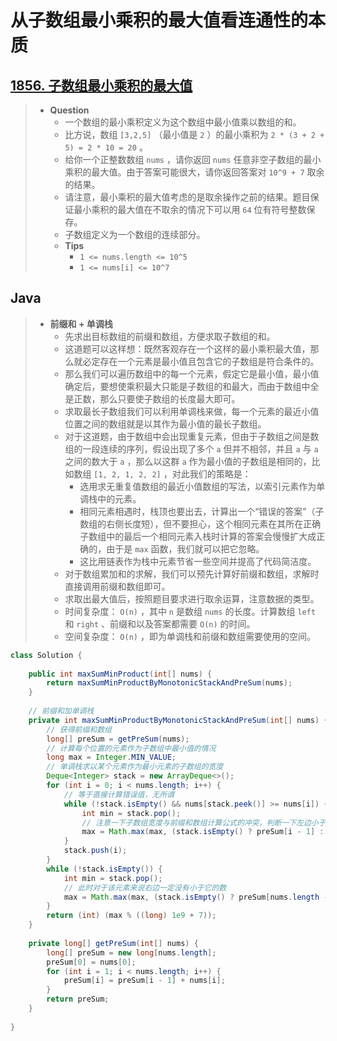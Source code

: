 # 从子数组最小乘积的最大值看连通性的本质

## [1856. 子数组最小乘积的最大值](https://leetcode.cn/problems/maximum-subarray-min-product/)

> - **Question**
>   - 一个数组的最小乘积定义为这个数组中最小值乘以数组的和。
>   - 比方说，数组 `[3,2,5]` （最小值是 `2` ）的最小乘积为 `2 * (3 + 2 + 5) = 2 * 10 = 20` 。
>   - 给你一个正整数数组 `nums` ，请你返回 `nums` 任意非空子数组的最小乘积的最大值。由于答案可能很大，请你返回答案对 `10^9 + 7` 取余的结果。
>   - 请注意，最小乘积的最大值考虑的是取余操作之前的结果。题目保证最小乘积的最大值在不取余的情况下可以用 `64` 位有符号整数保存。
>   - 子数组定义为一个数组的连续部分。
>   - **Tips**
>     - `1 <= nums.length <= 10^5`
>     - `1 <= nums[i] <= 10^7`

## Java

> - **前缀和 + 单调栈**
>   - 先求出目标数组的前缀和数组，方便求取子数组的和。
>   - 这道题可以这样想：既然客观存在一个这样的最小乘积最大值，那么就必定存在一个元素是最小值且包含它的子数组是符合条件的。
>   - 那么我们可以遍历数组中的每一个元素，假定它是最小值，最小值确定后，要想使乘积最大只能是子数组的和最大，而由于数组中全是正数，那么只要使子数组的长度最大即可。
>   - 求取最长子数组我们可以利用单调栈来做，每一个元素的最近小值位置之间的数组就是以其作为最小值的最长子数组。
>   - 对于这道题，由于数组中会出现重复元素，但由于子数组之间是数组的一段连续的序列，假设出现了多个 `a` 但并不相邻，并且 `a` 与 `a` 之间的数大于 `a` ，那么以这群 `a` 作为最小值的子数组是相同的，比如数组 `[1, 2, 1, 2, 2]` ，对此我们的策略是：
>     - 选用求无重复值数组的最近小值数组的写法，以索引元素作为单调栈中的元素。
>     - 相同元素相遇时，栈顶也要出去，计算出一个“错误的答案”（子数组的右侧长度短），但不要担心，这个相同元素在其所在正确子数组中的最后一个相同元素入栈时计算的答案会慢慢扩大成正确的，由于是 `max` 函数，我们就可以把它忽略。
>     - 这比用链表作为栈中元素节省一些空间并提高了代码简洁度。
>   - 对于数组累加和的求解，我们可以预先计算好前缀和数组，求解时直接调用前缀和数组即可。
>   - 求取出最大值后，按照题目要求进行取余运算，注意数据的类型。
>   - 时间复杂度： `O(n)` ，其中 `n` 是数组 `nums` 的长度。计算数组 `left` 和 `right` 、前缀和以及答案都需要 `O(n)` 的时间。
>   - 空间复杂度： `O(n)` ，即为单调栈和前缀和数组需要使用的空间。

```java
class Solution {
    
    public int maxSumMinProduct(int[] nums) {
        return maxSumMinProductByMonotonicStackAndPreSum(nums);
    }
    
    // 前缀和加单调栈
    private int maxSumMinProductByMonotonicStackAndPreSum(int[] nums) {
        // 获得前缀和数组
        long[] preSum = getPreSum(nums);
        // 计算每个位置的元素作为子数组中最小值的情况
        long max = Integer.MIN_VALUE;
        // 单调栈求以某个元素作为最小元素的子数组的宽度
        Deque<Integer> stack = new ArrayDeque<>();
        for (int i = 0; i < nums.length; i++) {
            // 等于直接计算错误值，无所谓
            while (!stack.isEmpty() && nums[stack.peek()] >= nums[i]) {
                int min = stack.pop();
                // 注意一下子数组宽度与前缀和数组计算公式的冲突，判断一下左边小于有没有越界
                max = Math.max(max, (stack.isEmpty() ? preSum[i - 1] : (preSum[i - 1] - preSum[stack.peek()])) * nums[min]);
            }
            stack.push(i);
        }
        while (!stack.isEmpty()) {
            int min = stack.pop();
            // 此时对于该元素来说右边一定没有小于它的数
            max = Math.max(max, (stack.isEmpty() ? preSum[nums.length - 1] : (preSum[nums.length - 1] - preSum[stack.peek()])) * nums[min]);
        }
        return (int) (max % ((long) 1e9 + 7));
    }
    
    private long[] getPreSum(int[] nums) {
        long[] preSum = new long[nums.length];
        preSum[0] = nums[0];
        for (int i = 1; i < nums.length; i++) {
            preSum[i] = preSum[i - 1] + nums[i];
        }
        return preSum;
    }
    
}
```
